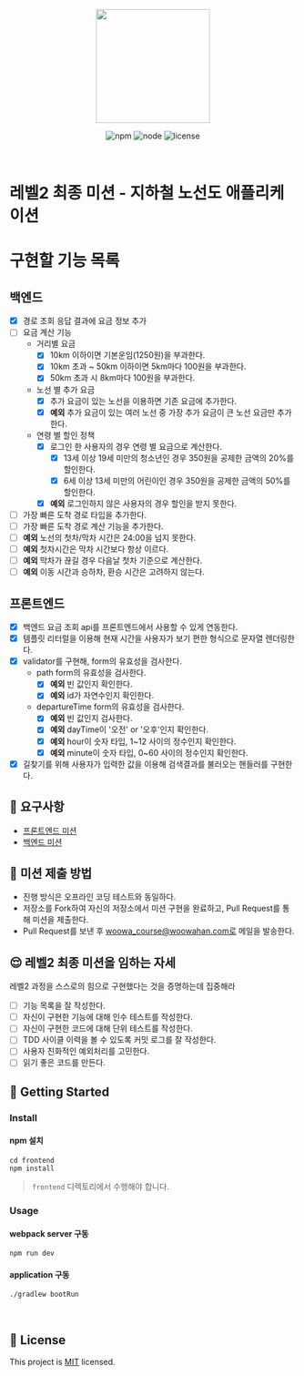 <p align="center">
    <img width="200px;" src="https://raw.githubusercontent.com/woowacourse/atdd-subway-admin-frontend/master/images/main_logo.png"/>
</p>
<p align="center">
  <img alt="npm" src="https://img.shields.io/badge/npm-%3E%3D%205.5.0-blue">
  <img alt="node" src="https://img.shields.io/badge/node-%3E%3D%209.3.0-blue">
  <img alt="license" src="https://img.shields.io/github/license/woowacourse/atdd-subway-2020">
</p>

<br>

# 레벨2 최종 미션 - 지하철 노선도 애플리케이션

# 구현할 기능 목록
## 백엔드
- [x] 경로 조회 응답 결과에 요금 정보 추가
- [ ] 요금 계산 기능
    - 거리별 요금
        - [x] 10km 이하이면 기본운임(1250원)을 부과한다.
        - [x] 10km 초과 ~ 50km 이하이면 5km마다 100원을 부과한다.
        - [x] 50km 초과 시 8km마다 100원을 부과한다.
    - 노선 별 추가 요금
        - [x] 추가 요금이 있는 노선을 이용하면 기존 요금에 추가한다.
        - [x] **예외** 추가 요금이 있는 여러 노선 중 가장 추가 요금이 큰 노선 요금만 추가한다.
    - 연령 별 할인 정책
        - [x] 로그인 한 사용자의 경우 연령 별 요금으로 계산한다.
            - [x] 13세 이상 19세 미만의 청소년인 경우 350원을 공제한 금액의 20%를 할인한다.
            - [x] 6세 이상 13세 미만의 어린이인 경우 350원을 공제한 금액의 50%를 할인한다. 
        - [x] **예외** 로그인하지 않은 사용자의 경우 할인을 받지 못한다.

- [ ] 가장 빠른 도착 경로 타입을 추가한다.
- [ ] 가장 빠른 도착 경로 계산 기능을 추가한다.
- [ ] **예외** 노선의 첫차/막차 시간은 24:00을 넘지 못한다.
- [ ] **예외** 첫차시간은 막차 시간보다 항상 이르다.
- [ ] **예외** 막차가 끊길 경우 다음날 첫차 기준으로 계산한다.
- [ ] **예외** 이동 시간과 승하차, 환승 시간은 고려하지 않는다.

## 프론트엔드
- [x] 백엔드 요금 조회 api를 프론트엔드에서 사용할 수 있게 연동한다.
- [x] 템플릿 리터럴을 이용해 현재 시간을 사용자가 보기 편한 형식으로 문자열 렌더링한다.
- [x] validator를 구현해, form의 유효성을 검사한다.
    - path form의 유효성을 검사한다.
        - [x] **예외** 빈 값인지 확인한다.
        - [x] **예외** id가 자연수인지 확인한다.
    - departureTime form의 유효성을 검사한다.
        - [x] **예외** 빈 값인지 검사한다.
        - [x] **예외** dayTime이 '오전' or '오후'인지 확인한다.
        - [x] **예외** hour이 숫자 타입, 1~12 사이의 정수인지 확인한다.
        - [x] **예외** minute이 숫자 타입, 0~60 사이의 정수인지 확인한다. 
- [x] 길찾기를 위해 사용자가 입력한 값을 이용해 검색결과를 불러오는 핸들러를 구현한다.

## 🎯 요구사항
- [프론트엔드 미션](https://github.com/woowacourse/atdd-subway-2020/blob/master/frontend-mission.md)
- [백엔드 미션](https://github.com/woowacourse/atdd-subway-2020/blob/master/backend-mission.md)

## 🤔 미션 제출 방법
- 진행 방식은 오프라인 코딩 테스트와 동일하다.
- 저장소를 Fork하여 자신의 저장소에서 미션 구현을 완료하고, Pull Request를 통해 미션을 제출한다.
- Pull Request를 보낸 후 woowa_course@woowahan.com로 메일을 발송한다.

## 😌 레벨2 최종 미션을 임하는 자세
레벨2 과정을 스스로의 힘으로 구현했다는 것을 증명하는데 집중해라
- [ ] 기능 목록을 잘 작성한다.  
- [ ] 자신이 구현한 기능에 대해 인수 테스트를 작성한다.
- [ ] 자신이 구현한 코드에 대해 단위 테스트를 작성한다.
- [ ] TDD 사이클 이력을 볼 수 있도록 커밋 로그를 잘 작성한다.
- [ ] 사용자 친화적인 예외처리를 고민한다.
- [ ] 읽기 좋은 코드를 만든다.

## 🚀 Getting Started

### Install
#### npm 설치
```
cd frontend
npm install
```
> `frontend` 디렉토리에서 수행해야 합니다.

### Usage
#### webpack server 구동
```
npm run dev
```
#### application 구동
```
./gradlew bootRun
```
<br>

## 📝 License

This project is [MIT](https://github.com/woowacourse/atdd-subway-2020/blob/master/LICENSE.md) licensed.
